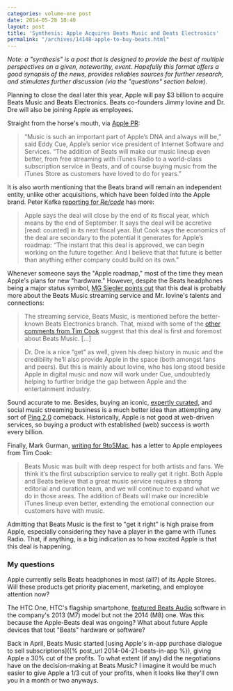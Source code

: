 ```yaml
---
categories: volume-one post
date: 2014-05-28 18:40
layout: post
title: 'Synthesis: Apple Acquires Beats Music and Beats Electronics'
permalink: "/archives/14148-apple-to-buy-beats.html"
---
```



_Note: a "synthesis" is a post that is designed to provide the best of multiple perspectives on a given, noteworthy, event. Hopefully this format offers a good synopsis of the news, provides reliables sources for further research, and stimulates further discussion (via the "questions" section below)._

Planning to close the deal later this year, Apple will pay $3 billion to acquire Beats Music and Beats Electronics. Beats co-founders Jimmy Iovine and Dr. Dre will also be joining Apple as employees.

Straight from the horse's mouth, via [Apple PR](http://www.apple.com/pr/library/2014/05/28Apple-to-Acquire-Beats-Music-Beats-Electronics.html):

>“Music is such an important part of Apple’s DNA and always will be,” said Eddy Cue, Apple’s senior vice president of Internet Software and Services. “The addition of Beats will make our music lineup even better, from free streaming with iTunes Radio to a world-class subscription service in Beats, and of course buying music from the iTunes Store as customers have loved to do for years.”

It is also worth mentioning that the Beats brand will remain an independent entity, unlike other acquisitions, which have been folded into the Apple brand. Peter Kafka [reporting for _Re/code_](http://recode.net/2014/05/28/meet-apples-latest-hire-and-apples-media-boss-jimmy-iovine-and-eddy-cue-come-to-code-liveblog/) has more:

> Apple says the deal will close by the end of its fiscal year, which means by the end of September. It says the deal will be accretive [read: counted] in its next fiscal year. But Cook says the economics of the deal are secondary to the potential it generates for Apple’s roadmap: “The instant that this deal is approved, we can begin working on the future together. And I believe that that future is better than anything either company could build on its own.”

Whenever someone says the "Apple roadmap," most of the time they mean Apple's plans for new "hardware." However, despite the Beats headphones being a major status symbol, [MG Siegler points out](https://medium.com/five-hundred-words/apple-eats-beats-54707d4a2f73) that this deal is probably more about the Beats Music streaming service and Mr. Iovine's talents and connections:

> The streaming service, Beats Music, is mentioned before the better-known Beats Electronics branch. That, mixed with some of the [other comments from Tim Cook](http://recode.net/2014/05/28/tim-cook-explains-why-apple-is-buying-beats-qa/) suggest that this deal is first and foremost about Beats Music. [...]

> Dr. Dre is a nice “get” as well, given his deep history in music and the credibility he’ll also provide Apple in the space (both amongst fans and peers). But this is mainly about Iovine, who has long stood beside Apple in digital music and now will work under Cue, undoubtedly helping to further bridge the gap between Apple and the entertainment industry.

Sound accurate to me. Besides, buying an iconic, [expertly curated](https://www.beatsmusic.com/about/editorial), and social music streaming business is a much better idea than attempting any sort of [Ping 2.0](http://en.wikipedia.org/wiki/ITunes_Ping) comeback. Historically, Apple is not good at web-driven services, so buying a product with established (web) success is worth every billion.

Finally, Mark Gurman, [writing for 9to5Mac](http://9to5mac.com/2014/05/28/tim-cooks-memo-to-employees-on-beats-buy-i-hope-you-are-as-excited-as-i-am-about-this-new-chapter-in-our-history/), has a letter to Apple employees from Tim Cook:

> Beats Music was built with deep respect for both artists and fans. We think it’s the first subscription service to really get it right. Both Apple and Beats believe that a great music service requires a strong editorial and curation team, and we will continue to expand what we do in those areas. The addition of Beats will make our incredible iTunes lineup even better, extending the emotional connection our customers have with music.

Admitting that Beats Music is the first to "get it right" is high praise from Apple, especially considering they have a player in the game with iTunes Radio. That, if anything, is a big indication as to how excited Apple is that this deal is happening.

### My questions

Apple currently sells Beats headphones in most (all?) of its Apple Stores. Will these products get priority placement, marketing, and employee attention now?

The HTC One, HTC's flagship smartphone, [featured Beats Audio](http://en.wikipedia.org/wiki/HTC_One_%282013%29%23Hardware) software in the company's 2013 (M7) model but not the 2014 (M8) one. Was this because the Apple-Beats deal was ongoing? What about future Apple devices that tout "Beats" hardware or software?

Back in April, Beats Music started [using Apple's in-app purchase dialogue to sell subscriptions]({% post_url 2014-04-21-beats-in-app %}), giving Apple a 30% cut of the profits. To what extent (if any) did the negotiations have on the decision-making at Beats Music? I imagine it would be much easier to give Apple a 1/3 cut of your profits, when it looks like they'll own you in a month or two anyways.
